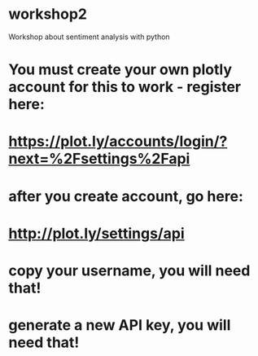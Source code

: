 # workshop2
Workshop about sentiment analysis with python

# You must create your own plotly account for this to work - register here:
# https://plot.ly/accounts/login/?next=%2Fsettings%2Fapi

# after you create account, go here: 
# http://plot.ly/settings/api

# copy your username, you will need that!
# generate a new API key, you will need that!
